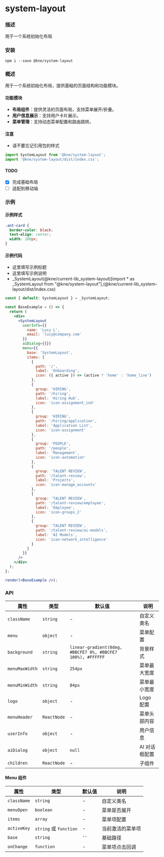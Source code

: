 
# system-layout


### 描述

用于一个系统初始化布局


### 安装

```shell
npm i --save @kne/system-layout
```


### 概述

用于一个系统初始化布局，提供基础的页面结构和功能模块。

#### 功能模块

- **布局组件**：提供灵活的页面布局，支持菜单展开/折叠。
- **用户信息展示**：支持用户卡片展示。
- **菜单管理**：支持动态菜单配置和路由跳转。


#### 注意

* 请不要忘记引用包的样式

```js
import SystemLayout from '@kne/system-layout';
import '@kne/system-layout/dist/index.css';
```

#### TODO

- [x] 完成基础布局
- [ ] 适配到移动端

### 示例


#### 示例样式

```scss
.ant-card {
  border-color: black;
  text-align: center;
  width: 200px;
}
```

#### 示例代码

- 这里填写示例标题
- 这里填写示例说明
- _SystemLayout(@kne/current-lib_system-layout)[import * as _SystemLayout from "@kne/system-layout"],(@kne/current-lib_system-layout/dist/index.css)

```jsx
const { default: SystemLayout } = _SystemLayout;

const BaseExample = () => {
  return (
    <div>
      <SystemLayout
        userInfo={{
          name: 'Lucy L',
          email: 'lucy@company.com'
        }}
        aiDialog={{}}
        menu={{
          base: 'SystemLayout',
          items: [
            {
              path: '/',
              label: 'Onboarding',
              icon: ({ active }) => (active ? 'home' : 'home_line')
            },
            {
              group: 'HIRING',
              path: '/hiring',
              label: 'Hiring Hub',
              icon: 'icon-assignment_ind'
            },
            {
              group: 'HIRING',
              path: '/hiring/application',
              label: 'Application List',
              icon: 'icon-assignment'
            },
            {
              group: 'PEOPLE',
              path: '/people',
              label: 'Management',
              icon: 'icon-automation'
            },
            {
              group: 'TALENT REVIEW',
              path: '/talent-review',
              label: 'Projects',
              icon: 'icon-manage_accounts'
            },
            {
              group: 'TALENT REVIEW',
              path: '/talent-review/employee',
              label: 'Employee',
              icon: 'icon-groups_2'
            },
            {
              group: 'TALENT REVIEW',
              path: '/talent-review/ai-models',
              label: 'AI Models',
              icon: 'icon-network_intelligence'
            }
          ]
        }}
      />
    </div>
  );
};

render(<BaseExample />);

```


### API

| 属性 | 类型 | 默认值 | 说明 |
|------|------|--------|------|
| `className` | `string` | - | 自定义类名 |
| `menu` | `object` | - | 菜单配置 |
| `background` | `string` | `linear-gradient(0deg, #BBCFE7 0%, #BBCFE7 100%), #FFFFFF` | 背景样式 |
| `menuMaxWidth` | `string` | `254px` | 菜单最大宽度 |
| `menuMinWidth` | `string` | `84px` | 菜单最小宽度 |
| `logo` | `object` | - | Logo 配置 |
| `menuHeader` | `ReactNode` | - | 菜单头部内容 |
| `userInfo` | `object` | - | 用户信息 |
| `aiDialog` | `object` | `null` | AI 对话框配置 |
| `children` | `ReactNode` | - | 子组件 |

#### Menu 组件

| 属性 | 类型 | 默认值 | 说明 |
|------|------|--------|------|
| `className` | `string` | - | 自定义类名 |
| `menuOpen` | `boolean` | - | 菜单是否展开 |
| `items` | `array` | - | 菜单项配置 |
| `activeKey` | `string` 或 `function` | - | 当前激活的菜单项 |
| `base` | `string` | `''` | 基础路径 |
| `onChange` | `function` | - | 菜单项点击回调 |
